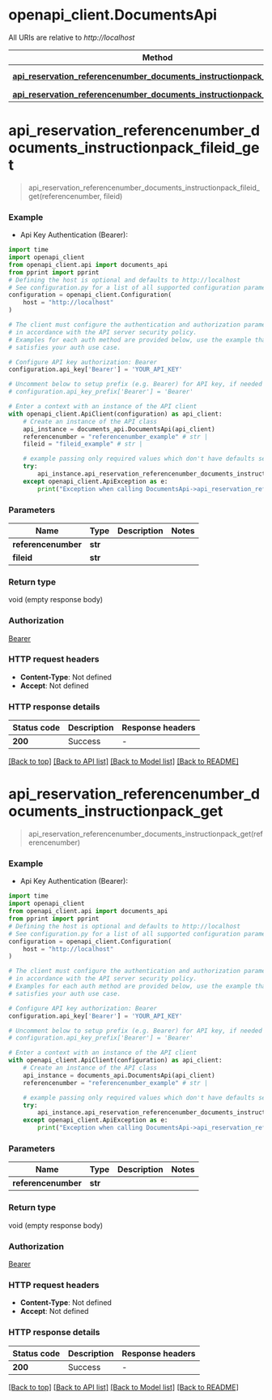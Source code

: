 # openapi_client.DocumentsApi

All URIs are relative to *http://localhost*

Method | HTTP request | Description
------------- | ------------- | -------------
[**api_reservation_referencenumber_documents_instructionpack_fileid_get**](DocumentsApi.md#api_reservation_referencenumber_documents_instructionpack_fileid_get) | **GET** /api/reservation/{referencenumber}/documents/instructionpack/{fileid} | 
[**api_reservation_referencenumber_documents_instructionpack_get**](DocumentsApi.md#api_reservation_referencenumber_documents_instructionpack_get) | **GET** /api/reservation/{referencenumber}/documents/instructionpack | 


# **api_reservation_referencenumber_documents_instructionpack_fileid_get**
> api_reservation_referencenumber_documents_instructionpack_fileid_get(referencenumber, fileid)



### Example

* Api Key Authentication (Bearer):
```python
import time
import openapi_client
from openapi_client.api import documents_api
from pprint import pprint
# Defining the host is optional and defaults to http://localhost
# See configuration.py for a list of all supported configuration parameters.
configuration = openapi_client.Configuration(
    host = "http://localhost"
)

# The client must configure the authentication and authorization parameters
# in accordance with the API server security policy.
# Examples for each auth method are provided below, use the example that
# satisfies your auth use case.

# Configure API key authorization: Bearer
configuration.api_key['Bearer'] = 'YOUR_API_KEY'

# Uncomment below to setup prefix (e.g. Bearer) for API key, if needed
# configuration.api_key_prefix['Bearer'] = 'Bearer'

# Enter a context with an instance of the API client
with openapi_client.ApiClient(configuration) as api_client:
    # Create an instance of the API class
    api_instance = documents_api.DocumentsApi(api_client)
    referencenumber = "referencenumber_example" # str | 
    fileid = "fileid_example" # str | 

    # example passing only required values which don't have defaults set
    try:
        api_instance.api_reservation_referencenumber_documents_instructionpack_fileid_get(referencenumber, fileid)
    except openapi_client.ApiException as e:
        print("Exception when calling DocumentsApi->api_reservation_referencenumber_documents_instructionpack_fileid_get: %s\n" % e)
```


### Parameters

Name | Type | Description  | Notes
------------- | ------------- | ------------- | -------------
 **referencenumber** | **str**|  |
 **fileid** | **str**|  |

### Return type

void (empty response body)

### Authorization

[Bearer](../README.md#Bearer)

### HTTP request headers

 - **Content-Type**: Not defined
 - **Accept**: Not defined


### HTTP response details
| Status code | Description | Response headers |
|-------------|-------------|------------------|
**200** | Success |  -  |

[[Back to top]](#) [[Back to API list]](../README.md#documentation-for-api-endpoints) [[Back to Model list]](../README.md#documentation-for-models) [[Back to README]](../README.md)

# **api_reservation_referencenumber_documents_instructionpack_get**
> api_reservation_referencenumber_documents_instructionpack_get(referencenumber)



### Example

* Api Key Authentication (Bearer):
```python
import time
import openapi_client
from openapi_client.api import documents_api
from pprint import pprint
# Defining the host is optional and defaults to http://localhost
# See configuration.py for a list of all supported configuration parameters.
configuration = openapi_client.Configuration(
    host = "http://localhost"
)

# The client must configure the authentication and authorization parameters
# in accordance with the API server security policy.
# Examples for each auth method are provided below, use the example that
# satisfies your auth use case.

# Configure API key authorization: Bearer
configuration.api_key['Bearer'] = 'YOUR_API_KEY'

# Uncomment below to setup prefix (e.g. Bearer) for API key, if needed
# configuration.api_key_prefix['Bearer'] = 'Bearer'

# Enter a context with an instance of the API client
with openapi_client.ApiClient(configuration) as api_client:
    # Create an instance of the API class
    api_instance = documents_api.DocumentsApi(api_client)
    referencenumber = "referencenumber_example" # str | 

    # example passing only required values which don't have defaults set
    try:
        api_instance.api_reservation_referencenumber_documents_instructionpack_get(referencenumber)
    except openapi_client.ApiException as e:
        print("Exception when calling DocumentsApi->api_reservation_referencenumber_documents_instructionpack_get: %s\n" % e)
```


### Parameters

Name | Type | Description  | Notes
------------- | ------------- | ------------- | -------------
 **referencenumber** | **str**|  |

### Return type

void (empty response body)

### Authorization

[Bearer](../README.md#Bearer)

### HTTP request headers

 - **Content-Type**: Not defined
 - **Accept**: Not defined


### HTTP response details
| Status code | Description | Response headers |
|-------------|-------------|------------------|
**200** | Success |  -  |

[[Back to top]](#) [[Back to API list]](../README.md#documentation-for-api-endpoints) [[Back to Model list]](../README.md#documentation-for-models) [[Back to README]](../README.md)

